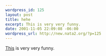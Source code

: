 ```yaml
--- 
wordpress_id: 125
layout: post
title: hehe
excerpt: This is very very funny.
date: 2001-11-05 22:09:08 -06:00
wordpress_url: http://new.nata2.org/?p=125
---
```

<a href="http://www.orosian.demon.co.uk/Weeee.swf">This</a> is very very funny.
